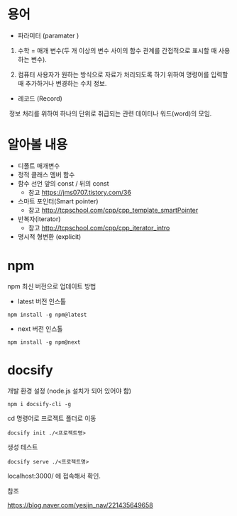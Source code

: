 # 용어

- 파라미터 (paramater )

1. 수학 = 매개 변수(두 개 이상의 변수 사이의 함수 관계를 간접적으로 표시할 때 사용하는 변수).

2. 컴퓨터 사용자가 원하는 방식으로 자료가 처리되도록 하기 위하여 명령어를 입력할 때 추가하거나 변경하는 수치 정보.

- 레코드 (Record) 

​	정보 처리를 위하여 하나의 단위로 취급되는 관련 데이터나 워드(word)의 모임.



# 알아볼 내용

- 디폴트 매개변수
- 정적 클래스 멤버 함수
- 함수 선언 앞의 const / 뒤의 const
  - 참고 https://jms0707.tistory.com/36
- 스마트 포인터(Smart pointer)
  - 참고 http://tcpschool.com/cpp/cpp_template_smartPointer
- 반복자(iterator)
  - 참고 http://tcpschool.com/cpp/cpp_iterator_intro
- 명시적 형변환 (explicit)



# npm

npm 최신 버전으로 업데이트 방법

- latest 버전 인스톨

```
npm install -g npm@latest
```

- next 버전 인스톨

```
npm install -g npm@next
```



# docsify

개발 환경 설정 (node.js 설치가 되어 있어야 함)

```
npm i docsify-cli -g
```

cd 명령어로 프로젝트 폴더로 이동

```
docsify init ./<프로젝트명>
```

생성 테스트

```
docsify serve ./<프로젝트명>
```

localhost:3000/ 에 접속해서 확인.



참조

https://blog.naver.com/yesjin_nav/221435649658